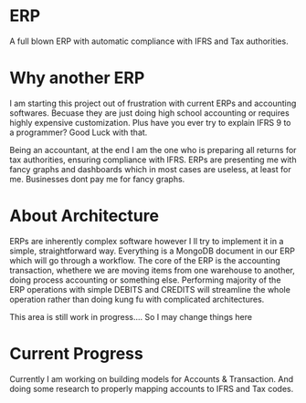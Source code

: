 # ERP
A full blown ERP with automatic compliance with IFRS and Tax authorities. 

# Why another ERP
I am starting this project out of frustration with current ERPs and accounting softwares. Becuase they are just doing high school accounting or requires highly expensive customization. Plus have you ever try to explain IFRS 9 to a programmer? Good Luck with that.

Being an accountant, at the end I am the one who is preparing all returns for tax authorities, ensuring compliance with IFRS. ERPs are presenting me with fancy graphs and dashboards which in most cases are useless, at least for me. Businesses dont pay me for fancy graphs. 

# About Architecture
ERPs are inherently complex software however I ll try to implement it in a simple, straightforward way. Everything is a MongoDB document in our ERP which will go through
a workflow. The core of the ERP is the accounting transaction, whethere we are moving items from one warehouse to another, doing process accounting or something else.
Performing majority of the ERP operations with simple DEBITS and CREDITS will streamline the whole operation rather than doing kung fu with complicated architectures.

This area is still work in progress.... So I may change things here

# Current Progress
Currently I am working on  building models for Accounts & Transaction. And doing some research to properly mapping accounts to IFRS and Tax codes.





